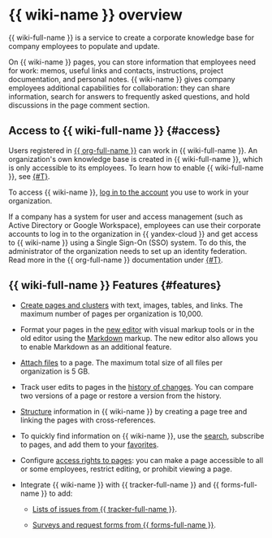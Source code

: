 # {{ wiki-name }} overview

{{ wiki-full-name }} is a service to create a corporate knowledge base for company employees to populate and update.

On {{ wiki-name }} pages, you can store information that employees need for work: memos, useful links and contacts, instructions, project documentation, and personal notes. {{ wiki-name }} gives company employees additional capabilities for collaboration: they can share information, search for answers to frequently asked questions, and hold discussions in the page comment section.



## Access to {{ wiki-full-name }} {#access}

Users registered in [{{ org-full-name }}](../organization/) can work in {{ wiki-full-name }}. An organization's own knowledge base is created in {{ wiki-full-name }}, which is only accessible to its employees. To learn how to enable {{ wiki-full-name }}, see [{#T}](enable-wiki.md).

To access {{ wiki-name }}, [log in to the account](login.md) you use to work in your organization.

If a company has a system for user and access management (such as Active Directory or Google Workspace), employees can use their corporate accounts to log in to the organization in {{ yandex-cloud }} and get access to {{ wiki-name }} using a Single Sign-On (SSO) system. To do this, the administrator of the organization needs to set up an identity federation. Read more in the {{ org-full-name }} documentation under [{#T}](../organization/add-federation.md).


## {{ wiki-full-name }} Features {#features}

- [Create pages and clusters](quick-guide.md) with text, images, tables, and links.
   The maximum number of pages per organization is 10,000.

- Format your pages in the [new editor](./wysiwyg-create.md) with visual markup tools or in the old editor using the [Markdown](static-markup.md) markup. The new editor also allows you to enable Markdown as an additional feature.

- [Attach files](attach-file.md) to a page.
   The maximum total size of all files per organization is 5 GB.

- Track user edits to pages in the [history of changes](history.md). You can compare two versions of a page or restore a version from the history.

- [Structure](structure.md) information in {{ wiki-name }} by creating a page tree and linking the pages with cross-references.

- To quickly find information on {{ wiki-name }}, use the [search](search.md), subscribe to pages, and add them to your [favorites](notifications.md).

- Configure [access rights to pages](page-management/access-setup.md): you can make a page accessible to all or some employees, restrict editing, or prohibit viewing a page.

- Integrate {{ wiki-name }} with {{ tracker-full-name }} and {{ forms-full-name }} to add:

   * [Lists of issues from {{ tracker-full-name }}](actions/tracker.md).

   * [Surveys and request forms from {{ forms-full-name }}](actions/forms.md).

